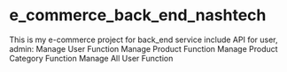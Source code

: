 # e_commerce_back_end_nashtech
This is my e-commerce project for back_end service include API for user, admin:
Manage User Function
Manage Product Function
Manage Product Category Function
Manage All User Function